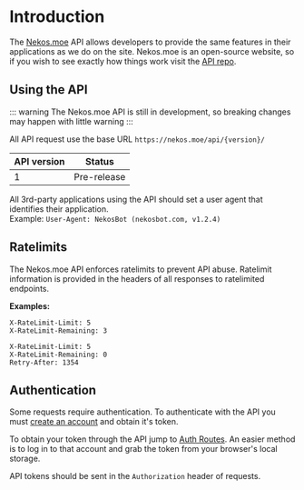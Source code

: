 # Introduction

The [Nekos.moe](https://nekos.moe/) API allows developers to provide the same features in their applications as we do on the site. Nekos.moe is an open-source website, so if you wish to see exactly how things work visit the [API repo](https://github.com/brussell98/catgirls-api).

## Using the API

::: warning
The Nekos.moe API is still in development, so breaking changes may happen with little warning
:::

All API request use the base URL `https://nekos.moe/api/{version}/`

|API version|Status|
|---|---|
|1|Pre-release|

All 3rd-party applications using the API should set a user agent that identifies their application.   \
Example: `User-Agent: NekosBot (nekosbot.com, v1.2.4)`

## Ratelimits

The Nekos.moe API enforces ratelimits to prevent API abuse. Ratelimit information is provided in the headers of all responses to ratelimited endpoints.

**Examples:**

```http
X-RateLimit-Limit: 5
X-RateLimit-Remaining: 3
```

```http
X-RateLimit-Limit: 5
X-RateLimit-Remaining: 0
Retry-After: 1354
```

## Authentication

Some requests require authentication. To authenticate with the API you must [create an account](https://nekos.moe/register) and obtain it's token.

To obtain your token through the API jump to [Auth Routes](auth.md). An easier method is to log in to that account and grab the token from your browser's local storage.

API tokens should be sent in the `Authorization` header of requests.
